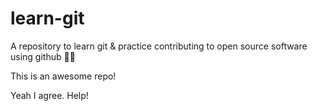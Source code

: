 # learn-git
A repository to learn git &amp; practice contributing to open source software using github 🙌🏼

This is an awesome repo!

Yeah I agree. Help!